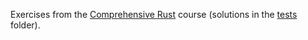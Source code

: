 Exercises from the [Comprehensive Rust](https://google.github.io/comprehensive-rust/) course (solutions in the [tests](./tests) folder).

